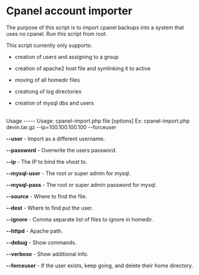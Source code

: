 Cpanel account importer
=======================

The purpose of this script is to import cpanel backups into a system that uses no cpanel. Run this script from root.

This script currently only supports:

* creation of users and assigning to a group

* creation of apache2 host file and symlinking it to active

* moving of all homedir files

* creationg of log directories

* creation of mysql dbs and users

<br />
Usage
-----
	Usage: cpanel-import.php file [options]
	Ex: cpanel-import.php devin.tar.gz --ip=100.100.100.100 --forceuser

**--user** - Import as a different username.

**--password** - Overwrite the users password.

**--ip** - The IP to bind the vhost to.

**--mysql-user** - The root or super admin for mysql.

**--mysql-pass** - The root or super admin password for mysql.

**--source** - Where to find the file.

**--dest** - Where to find put the user.

**--ignore** - Comma separate list of files to ignore in homedir.

**--httpd** - Apache path.

**--debug** - Show commands.

**--verbose** - Show additional info.

**--forceuser** - If the user exists, keep going, and delete their home directory.
